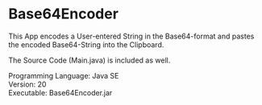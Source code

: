 # Base64Encoder

This App encodes a User-entered String in the Base64-format and 
pastes the encoded Base64-String into the Clipboard.

The Source Code (Main.java) is included as well.

Programming Language: Java SE\
Version: 20\
Executable: Base64Encoder.jar
